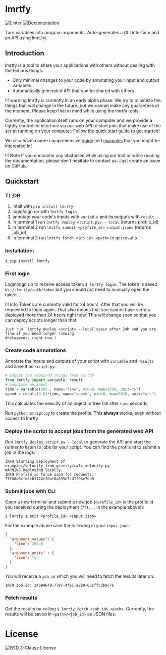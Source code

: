 # lmrtfy

![Linter](https://github.com/lmrtfy/lmrtfy/workflows/linter/badge.svg) [![Documentation](https://github.com/lmrtfy/lmrtfy/actions/workflows/publish_github_pages.yml/badge.svg)](https://docs.lmrt.fyi)

Turn variables into program arguments. Auto-generates a CLI interface and an API using lmrt.fyi.

## Introduction

lmrtfy is a tool to share your applications with others without dealing with the tedious things:

* Only minimal changes to your code by annotating your input and output variables
* Automatically generated API that can be shared with others

!!! warning
lmrtfy is currently in an early alpha phase. We try to minimize the things that will change in
the future, but we cannot make any guarantees at the moment. Please keep that in mind while using
the lmrtfy tools.

Currently, the application itself runs on your computer and we provide a tightly controlled interface
via our web API to start jobs that make use of the script running on your computer. Follow the quick
start guide to get started!

We also have a more comprehensive [guide](guide.md) and [examples](examples.md) that you might be interested in!

!!! Note
If you encounter any obstacles while using our tool or while reading the documentation, please don't
hesitate to contact us. Just create an issue on GitHub.

## Quickstart

### TL;DR
1. intall with `pip install lmrtfy`
2. login/sign up with `lmrtfy login`
3. annotate your code's inputs with `variable` and its outputs with `result`
4. in terminal 1 run `lmrtfy deploy <script.py> --local` (returns profile_id)
5. in terminal 2 run `lmrtfy submit <profile_id> <input.json>` (returns job_id)
6. in terminal 2 run `lmrtfy fetch <job_id> <path>` to get results

### Installation:
`$ pip install lmrtfy`

### First login
Login/sign up to receive access token: `$ lmrtfy login`. The token is saved in `~/.lmrtfy/auth/token` but you
should not need to manually open the token.


!!! info
Tokens are currently valid for 24 hours. After that you will be requested to login again. That also means
that you cannot have scripts deployed more than 24 hours right now. This will change soon so that you
can deploy scripts longer than that.

    Just run `lmrtfy deploy <script> --local`again after 24h and you are fine if you need longer running
    deployments right now.)

### Create code annotations
Annotate the inputs and outputs of your script with `variable` and `results` and save it as `script.py`:
```python
# import the required things from lmrtfy
from lmrtfy import variable, result
# annotate an input
time = variable(200., name="time", min=0, max=1000, unit="s")
speed = result(9.81*time, name="speed", min=0, max=9810, unit="m/s")
```

This calculates the velocity of an object in free fall after `time` seconds.

Run `python script.py` to create the profile. This **always** works, even without access to lmrtfy.

### Deploy the script to accept jobs from the generated web API
Run `lmrtfy deploy script.py --local` to generate the API and start the runner to listen to jobs for your script.
You can find the profile id to submit a job in the logs:
```shell
INFO Starting deployment of examples/velocity_from_gravity/calc_velocity.py
WARNING Deploying locally.
INFO Profile_id to be used for requests: 7ff68a0cfd8c61122cfdaf0a835c7cd1f94e7db9
```

### Submit jobs with CLI
Open a new terminal and submit a new job (`<profile_id>` is the profile id you received during the deployment (`7ff...` in the example above)):
```shell
$ lmrtfy submit <profile_id> <input.json>
```
For the example above save the following in your `input.json`:
```json
{
  "argument_values": {
    "time": 200.0
  },
  "argument_units" : {
    "time": "s"
  }
}
```
You will receive a `job_id` which you will need to fetch the results later on:
```shell
INFO Job-id: 14584640-778c-4f91-a288-03cffc2b9c7a
```
### Fetch results
Get the results by calling `$ lmrtfy fetch <job_id> <path>`. Currently, the results will be saved
in `<path>/<job_id>` as JSON files. 

# License
![BSD 3-Clause License](https://github.com/lmrtfy/lmrtfy/blob/main/LICENSE)
